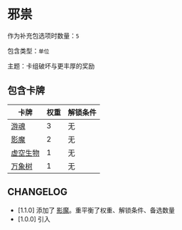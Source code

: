 # 邪祟

作为补充包选项时数量：`5`

包含类型：`单位`

主题：卡组破坏与更丰厚的奖励

## 包含卡牌

卡牌 | 权重 | 解锁条件
--- | --- | ---
[游魂](../卡牌/游魂.md) | 3 | 无
[影魔](../卡牌/影魔.md) | 2 | 无
[虚空生物](../卡牌/虚空生物.md) | 1 | 无
[万象树](../卡牌/万象树.md) | 1 | 无

## CHANGELOG

- [1.1.0] 添加了 [影魔](../卡牌/影魔.md)。重平衡了权重、解锁条件、备选数量
- [1.0.0] 引入
